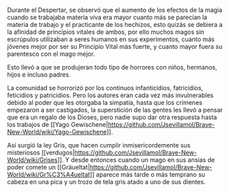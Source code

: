 Durante el Despertar, se observó que el aumento de los efectos de la magia cuando se trabajaba materia viva era mayor cuanto más se parecían la materia de trabajo y el practicante de los hechizos, esto quizás se debiera a la afinidad de principios vitales de ambos, por ello muchos magos sin escrúpulos utilizaban a seres humanos en sus experimentos, cuanto más jóvenes mejor por ser su Principio Vital más fuerte, y cuanto mayor fuera su parentesco con el mago mejor. 

Esto llevó a que se produjeran todo tipo de horrores con niños, hermanos, hijos e incluso padres.

La comunidad se horrorizó por los continuos infanticidios, fatricidios, feticidios y patricidios. Pero los autores eran cada vez más invulnerables debido al poder que les otorgaba la simpatía, hasta que los crímenes empezaron a ser castigados, la superstición de las gentes les llevó a pensar que era un regalo de los Dioses, pero nadie supo dar otra respuesta hasta los trabajos de [[Yago Gewischene|https://github.com/Jsevillamol/Brave-New-World/wiki/Yago-Gewischene]].

Así surgió la ley Gris, que hacen cumplir inmisericordemente sus misteriosos [[verdugos|https://github.com/Jsevillamol/Brave-New-World/wiki/Grises]]. Y desde entonces cuando un mago en sus ansias de poder comete un [[Gräueltat|https://github.com/Jsevillamol/Brave-New-World/wiki/Gr%C3%A4ueltat]] aparece más tarde o más temprano su cabeza en una pica y un trozo de tela gris atado a uno de sus dientes.
